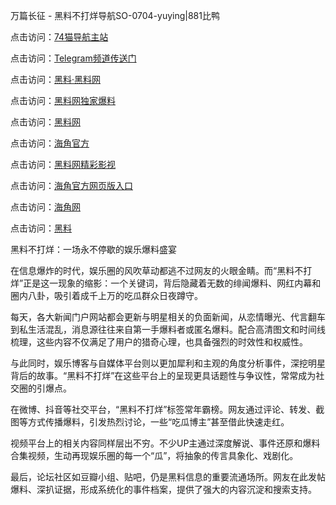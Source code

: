 万篇长征 - 黑料不打烊导航SO-0704-yuying|881比鸭

点击访问：<a href="https://74mao.com/">74猫导航主站</a>

点击访问：<a href="https://74mao.com/">Telegram频道传送门</a>

点击访问：<a href="https://heiliaolvzlu3.pages.dev">黑料·黑料网</a>

点击访问：<a href="https://heiliaoyvnrda.pages.dev">黑料网独家爆料</a>

点击访问：<a href="https://haef.pages.dev/">黑料网</a>

点击访问：<a href="https://gdas.pages.dev/">海角官方</a>

点击访问：<a href="https://sdfsh.pages.dev/">黑料网精彩影视</a>

点击访问：<a href="https://sdbsd.pages.dev/">海角官方网页版入口</a>

点击访问：<a href="https://ert-6he.pages.dev/">海角网</a>

点击访问：<a href="https://gbs-3wd.pages.dev/">黑料</a>

黑料不打烊：一场永不停歇的娱乐爆料盛宴

在信息爆炸的时代，娱乐圈的风吹草动都逃不过网友的火眼金睛。而“黑料不打烊”正是这一现象的缩影：一个关键词，背后隐藏着无数的绯闻爆料、网红内幕和圈内八卦，吸引着成千上万的吃瓜群众日夜蹲守。

每天，各大新闻门户网站都会更新与明星相关的负面新闻，从恋情曝光、代言翻车到私生活混乱，消息源往往来自第一手爆料者或匿名爆料。配合高清图文和时间线梳理，这些内容不仅满足了用户的猎奇心理，也具备强烈的时效性和权威性。

与此同时，娱乐博客与自媒体平台则以更加犀利和主观的角度分析事件，深挖明星背后的故事。“黑料不打烊”在这些平台上的呈现更具话题性与争议性，常常成为社交圈的引爆点。

在微博、抖音等社交平台，“黑料不打烊”标签常年霸榜。网友通过评论、转发、截图等方式传播爆料，引发热烈讨论，一些“吃瓜博主”甚至借此快速走红。

视频平台上的相关内容同样层出不穷。不少UP主通过深度解说、事件还原和爆料合集视频，生动再现娱乐圈的每一个“瓜”，将抽象的传言具象化、戏剧化。

最后，论坛社区如豆瓣小组、贴吧，仍是黑料信息的重要流通场所。网友在此发帖爆料、深扒证据，形成系统化的事件档案，提供了强大的内容沉淀和搜索支持。
